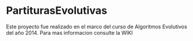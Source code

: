 PartiturasEvolutivas
====================

Este proyecto fue realizado en el marco del curso de Algoritmos Evolutivos del año 2014.
Para mas informacion consulte la WIKI
